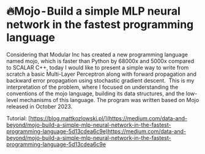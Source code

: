 # 🔥Mojo - Build a simple MLP neural network in the fastest programming language

Considering that Modular Inc has created a new programming language named mojo, which is faster than Python by 68000x and 5000x compared to SCALAR C++, today I would like to present a simple way to write from scratch a basic Multi-Layer Perceptron along with forward propagation and backward error propagation using stochastic gradient descent. 
This is my interpretation of the problem, where I focused on understanding the conventions of the mojo language, building its data structures, and the low-level mechanisms of this language. The program was written based on Mojo released in October 2023.

Tutorial: [https://blog.mattkozlowski.pl/](https://medium.com/data-and-beyond/mojo-build-a-simple-mlp-neural-network-in-the-fastest-programming-language-5d13cdea6c9e)https://medium.com/data-and-beyond/mojo-build-a-simple-mlp-neural-network-in-the-fastest-programming-language-5d13cdea6c9e

